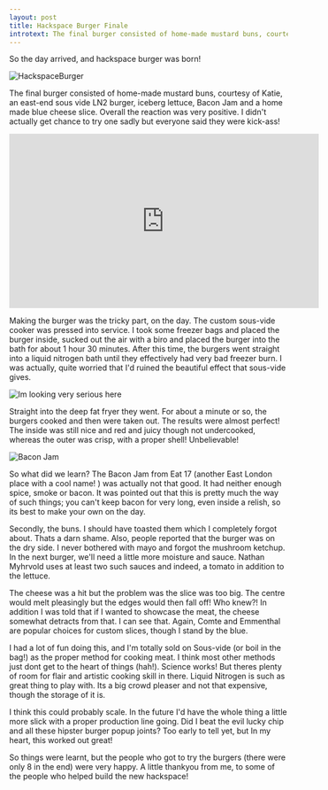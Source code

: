 ```yaml
---
layout: post
title: Hackspace Burger Finale
introtext: The final burger consisted of home-made mustard buns, courtesy of Katie, an east-end sous vide LN2 burger, iceberg lettuce, Bacon Jam and a home made blue cheese slice. Overall the reaction was very positive. I didn't actually get chance to try one sadly but everyone said they were kick-ass!
---
```


So the day arrived, and hackspace burger was born!

![HackspaceBurger](https://pbs.twimg.com/media/BKEgkubCQAEJ6BX.jpg:medium)

The final burger consisted of home-made mustard buns, courtesy of Katie, an east-end sous vide LN2 burger, iceberg lettuce, Bacon Jam and a home made blue cheese slice. Overall the reaction was very positive. I didn't actually get chance to try one sadly but everyone said they were kick-ass!

<iframe width="560" height="315" src="https://www.youtube.com/embed/ts_pFcX34c0" frameborder="0" allowfullscreen></iframe>

Making the burger was the tricky part, on the day. The custom sous-vide cooker was pressed into service. I took some freezer bags and placed the burger inside, sucked out the air with a biro and placed the burger into the bath for about 1 hour 30 minutes. After this time, the burgers went straight into a liquid nitrogen bath until they effectively had very bad freezer burn. I was actually, quite worried that I'd ruined the beautiful effect that sous-vide gives.

![Im looking very serious here](http://farm8.staticflickr.com/7310/8733607940_2ecba93594.jpg)

Straight into the deep fat fryer they went. For about a minute or so, the burgers cooked and then were taken out. The results were almost perfect! The inside was still nice and red and juicy though not undercooked, whereas the outer was crisp, with a proper shell! Unbelievable!

![Bacon Jam](http://www.bacon-jam.co.uk/images/large_jar.png)

So what did we learn? The Bacon Jam from Eat 17 (another East London place with a cool name! ) was actually not that good. It had neither enough spice, smoke or bacon. It was pointed out that this is pretty much the way of such things; you can't keep bacon for very long, even inside a relish, so its best to make your own on the day. 

Secondly, the buns. I should have toasted them which I completely forgot about. Thats a darn shame. Also, people reported that the burger was on the dry side. I never bothered with mayo and forgot the mushroom ketchup. In the next burger, we'll need a little more moisture and sauce. Nathan Myhrvold uses at least two such sauces and indeed, a tomato in addition to the lettuce.


The cheese was a hit but the problem was the slice was too big. The centre would melt pleasingly but the edges would then fall off! Who knew?! In addition I was told that if I wanted to showcase the meat, the cheese somewhat detracts from that. I can see that. Again, Comte and Emmenthal are popular choices for custom slices, though I stand by the blue.


I had a lot of fun doing this, and I'm totally sold on Sous-vide (or boil in the bag!) as the proper method for cooking meat. I think most other methods just dont get to the heart of things (hah!). Science works! But theres plenty of room for flair and artistic cooking skill in there. Liquid Nitrogen is such as great thing to play with. Its a big crowd pleaser and not that expensive, though the storage of it is.

I think this could probably scale. In the future I'd have the whole thing a little more slick with a proper production line going. Did I beat the evil lucky chip and all these hipster burger popup joints? Too early to tell yet, but In my heart, this worked out great!


So things were learnt, but the people who got to try the burgers (there were only 8 in the end) were very happy. A little thankyou from me, to some of the people who helped build the new hackspace! 

